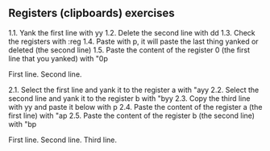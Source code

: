 ## Registers (clipboards) exercises

1.1. Yank the first line with yy
1.2. Delete the second line with dd
1.3. Check the registers with :reg
1.4. Paste with p, it will paste the last thing yanked or deleted (the second line)
1.5. Paste the content of the register 0 (the first line that you yanked) with "0p

First line.
Second line.

2.1. Select the first line and yank it to the register a with "ayy
2.2. Select the second line and yank it to the register b with "byy
2.3. Copy the third line with yy and paste it below with p
2.4. Paste the content of the register a (the first line) with "ap
2.5. Paste the content of the register b (the second line) with "bp

First line.
Second line.
Third line.
